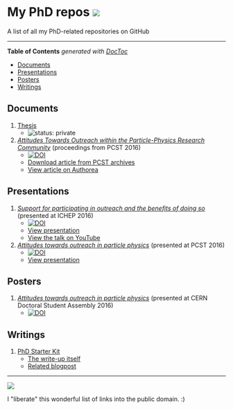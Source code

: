 # My PhD repos ![](https://img.shields.io/badge/USE-%E2%91%82%20THE%20FORKS%20%E2%91%82-green.svg)

A list of all my PhD-related repositories on GitHub

---

<!-- START doctoc generated TOC please keep comment here to allow auto update -->
<!-- DON'T EDIT THIS SECTION, INSTEAD RE-RUN doctoc TO UPDATE -->
**Table of Contents**  *generated with [DocToc](https://github.com/thlorenz/doctoc)*

- [Documents](#documents)
- [Presentations](#presentations)
- [Posters](#posters)
- [Writings](#writings)

<!-- END doctoc generated TOC please keep comment here to allow auto update -->

## Documents

1. [Thesis](https://github.com/RaoOfPhysics/Thesis)
    - ![status: private](https://img.shields.io/badge/status-private-red.svg)
2. [*Attitudes Towards Outreach within the Particle-Physics Research Community*](https://github.com/RaoOfPhysics/201607_PCST-Proceedings) (proceedings from PCST 2016)
    - [![DOI](https://zenodo.org/badge/doi/10.5281/zenodo.60214.svg)](http://dx.doi.org/10.5281/zenodo.60214)
    - [Download article from PCST archives](http://www.pcst.co/papers/view/292)
    - [View article on Authorea](https://www.authorea.com/users/8205/articles/116704/_show_article)

## Presentations

1. [*Support for participating in outreach and the benefits of doing so*](https://github.com/RaoOfPhysics/201608_ICHEP/) (presented at ICHEP 2016)
    - [![DOI](https://zenodo.org/badge/doi/10.5281/zenodo.59928.svg)](http://dx.doi.org/10.5281/zenodo.59928)
    - [View presentation](https://via.hypothes.is/https://raoofphysics.github.io/201608_ICHEP/)
    - [View the talk on YouTube](https://www.youtube.com/watch?v=ZavZon1LUbU)
2. [*Attitudes towards outreach in particle physics*](https://github.com/RaoOfPhysics/201604_PCST) (presented at PCST 2016)
    - [![DOI](https://zenodo.org/badge/doi/10.5281/zenodo.50791.svg)](http://dx.doi.org/10.5281/zenodo.50791)
    - [View presentation](https://via.hypothes.is/https://raoofphysics.github.io/201604_PCST/)

## Posters

1. [*Attitudes towards outreach in particle physics*](https://github.com/RaoOfPhysics/201605_CERN-DSA) (presented at CERN Doctoral Student Assembly 2016)
    - [![DOI](https://zenodo.org/badge/doi/10.5281/zenodo.51285.svg)](http://dx.doi.org/10.5281/zenodo.51285)

## Writings

1. [PhD Starter Kit](https://github.com/RaoOfPhysics/phd-starter-kit)
    - [The write-up itself](http://raoofphysics.github.io/phd-starter-kit)
    - [Related blogpost](http://achintyarao.in/2014/12/phdchat/)

---

[![](https://img.shields.io/badge/Licence-CC0-green.svg)](https://creativecommons.org/publicdomain/zero/1.0/)

I "liberate" this wonderful list of links into the public domain. :)
